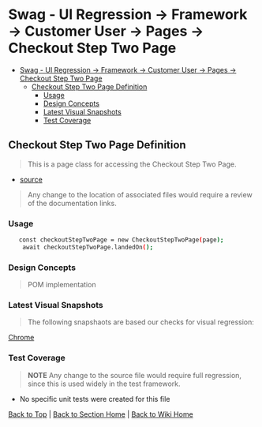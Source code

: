 # Swag - UI Regression -> Framework -> Customer User -> Pages -> Checkout Step Two Page

<!-- TABLE OF CONTENTS -->

- [Swag - UI Regression -> Framework -> Customer User -> Pages -> Checkout Step Two Page](#swag---ui-regression---framework---customer-user---pages---checkout-step-two-page)
  - [Checkout Step Two Page Definition](#checkout-step-two-page-definition)
    - [Usage](#usage)
    - [Design Concepts](#design-concepts)
    - [Latest Visual Snapshots](#latest-visual-snapshots)
    - [Test Coverage](#test-coverage)

## Checkout Step Two Page Definition

> This is a page class for accessing the Checkout Step Two Page.

- [source](../../../../../src/page-object-model/customer-user/pages/checkout-step-two-page.ts)

> Any change to the location of associated files would require a review of the documentation links.

### Usage

```sh
   const checkoutStepTwoPage = new CheckoutStepTwoPage(page);
    await checkoutStepTwoPage.landedOn();
```

### Design Concepts

> POM implementation

### Latest Visual Snapshots

> The following snapshaots are based our checks for visual regression:

[Chrome](../../../../../src/tests/e2e/order.spec.ts-snapshots/checkout-two-e2e-win32.png)

### Test Coverage

> **NOTE** Any change to the source file would require full regression, since this is used widely in the test framework.

- No specific unit tests were created for this file

[Back to Top](#checkout-step-two-page-definition) | [Back to Section Home](../../README.md) | [Back to Wiki Home](../../../README.md)
